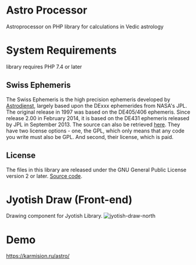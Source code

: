# Astro Processor
Astroprocessor on PHP library for calculations in Vedic astrology 

# System Requirements
 library requires PHP 7.4 or later
 
## Swiss Ephemeris
The Swiss Ephemeris is the high precision ephemeris developed by [Astrodienst](http://www.astro.com/swisseph/swephinfo_e.htm), largely based upon the DExxx ephemerides from NASA's JPL. The original release in 1997 was based on the DE405/406 ephemeris. Since release 2.00 in February 2014, it is based on the DE431 ephemeris released by JPL in September 2013. The source can also be retrieved [here](http://www.astro.com/ftp/swisseph/).
They have two license options - one, the GPL, which only means that any code you write must also be GPL. And second, their license, which is paid.

## License
The files in this library are released under the GNU General Public License version 2 or later.
 [Source code](https://github.com/kunjara/jyotish ).

# Jyotish Draw (Front-end)
Drawing component for Jyotish Library.
![jyotish-draw-north](https://cloud.githubusercontent.com/assets/3120040/22425426/76bdb9f6-e714-11e6-9bae-6596f1923c48.png)

# Demo
https://karmision.ru/astro/ 
